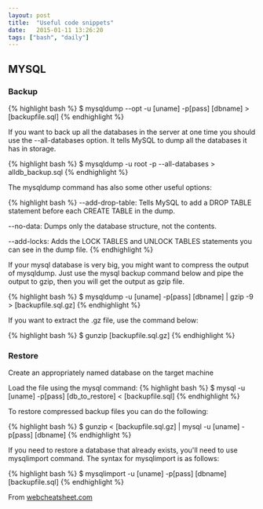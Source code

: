 ```yaml
---
layout: post
title:  "Useful code snippets"
date:   2015-01-11 13:26:20
tags: ["bash", "daily"]
---
```


## MYSQL

### Backup

{% highlight bash %}
$ mysqldump --opt -u [uname] -p[pass] [dbname] > [backupfile.sql]
{% endhighlight %}

If you want to back up all the databases in the server at one time you should use the --all-databases option. It tells MySQL to dump all the databases it has in storage.

{% highlight bash %}
$ mysqldump -u root -p --all-databases > alldb_backup.sql
{% endhighlight %}

The mysqldump command has also some other useful options:

{% highlight bash %}
--add-drop-table: Tells MySQL to add a DROP TABLE statement before each CREATE TABLE in the dump.

--no-data: Dumps only the database structure, not the contents.

--add-locks: Adds the LOCK TABLES and UNLOCK TABLES statements you can see in the dump file.
{% endhighlight %}

If your mysql database is very big, you might want to compress the output of mysqldump. Just use the mysql backup command below and pipe the output to gzip, then you will get the output as gzip file.

{% highlight bash %}
$ mysqldump -u [uname] -p[pass] [dbname] | gzip -9 > [backupfile.sql.gz]
{% endhighlight %}

If you want to extract the .gz file, use the command below:

{% highlight bash %}
$ gunzip [backupfile.sql.gz]
{% endhighlight %}

### Restore

Create an appropriately named database on the target machine

Load the file using the mysql command:
{% highlight bash %}
$ mysql -u [uname] -p[pass] [db_to_restore] < [backupfile.sql]
{% endhighlight %}

To restore compressed backup files you can do the following:

{% highlight bash %}
$ gunzip < [backupfile.sql.gz] | mysql -u [uname] -p[pass] [dbname]
{% endhighlight %}

If you need to restore a database that already exists, you'll need to use mysqlimport command. The syntax for mysqlimport is as follows:

{% highlight bash %}
$ mysqlimport -u [uname] -p[pass] [dbname] [backupfile.sql]
{% endhighlight %}

From [webcheatsheet.com](http://webcheatsheet.com/sql/mysql_backup_restore.php)